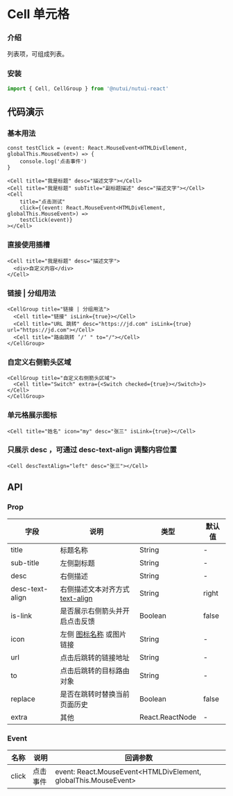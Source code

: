 # Cell 单元格

### 介绍

列表项，可组成列表。

### 安装


```javascript
import { Cell, CellGroup } from '@nutui/nutui-react'
```

## 代码演示

### 基本用法

```tsx
const testClick = (event: React.MouseEvent<HTMLDivElement, globalThis.MouseEvent>) => {
    console.log('点击事件')
}

<Cell title="我是标题" desc="描述文字"></Cell>
<Cell title="我是标题" subTitle="副标题描述" desc="描述文字"></Cell>
<Cell
    title="点击测试"
    click={(event: React.MouseEvent<HTMLDivElement, globalThis.MouseEvent>) =>
    testClick(event)}
></Cell>
```

### 直接使用插槽

```tsx
<Cell title="我是标题" desc="描述文字">
  <div>自定义内容</div>
</Cell>
```

### 链接 | 分组用法

```tsx
<CellGroup title="链接 | 分组用法">
  <Cell title="链接" isLink={true}></Cell>
  <Cell title="URL 跳转" desc="https://jd.com" isLink={true} url="https://jd.com"></Cell>
  <Cell title="路由跳转 ’/‘ " to="/"></Cell>
</CellGroup>
```

### 自定义右侧箭头区域

```tsx
<CellGroup title="自定义右侧箭头区域">
  <Cell title="Switch" extra={<Switch checked={true}></Switch>}></Cell>
</CellGroup>
```

### 单元格展示图标

```tsx
<Cell title="姓名" icon="my" desc="张三" isLink={true}></Cell>
```

### 只展示 desc ，可通过 desc-text-align 调整内容位置

```tsx
<Cell descTextAlign="left" desc="张三"></Cell>
```

## API

### Prop

| 字段            | 说明                                                                                         | 类型            | 默认值 |
| --------------- | -------------------------------------------------------------------------------------------- | --------------- | ------ |
| title           | 标题名称                                                                                     | String          | -      |
| sub-title       | 左侧副标题                                                                                   | String          | -      |
| desc            | 右侧描述                                                                                     | String          | -      |
| desc-text-align | 右侧描述文本对齐方式 [text-align](https://www.w3school.com.cn/cssref/pr_text_text-align.asp) | String          | right  |
| is-link         | 是否展示右侧箭头并开启点击反馈                                                               | Boolean         | false  |
| icon            | 左侧 [图标名称](#/icon) 或图片链接                                                           | String          | -      |
| url             | 点击后跳转的链接地址                                                                         | String          | -      |
| to              | 点击后跳转的目标路由对象                                                                     | String          | -      |
| replace         | 是否在跳转时替换当前页面历史                                                                 | Boolean         | false  |
| extra           | 其他                                                                                         | React.ReactNode | -      |

### Event

| 名称  | 说明     | 回调参数                                                       |
| ----- | -------- | -------------------------------------------------------------- |
| click | 点击事件 | event: React.MouseEvent<HTMLDivElement, globalThis.MouseEvent> |

